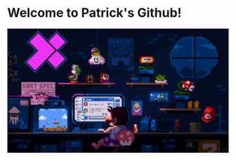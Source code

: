 # Welcome to Patrick's Github!

![profilemaingif](https://github.com/patrickk-scott/patrickk-scott/blob/main/images/bannermain.gif)
